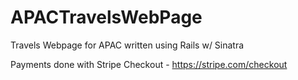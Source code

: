 # APACTravelsWebPage

Travels Webpage for APAC written using Rails w/ Sinatra

Payments done with Stripe Checkout - https://stripe.com/checkout